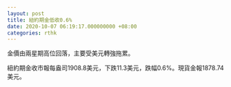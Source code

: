 ```yaml
---
layout: post
title: 紐約期金低收0.6%
date: 2020-10-07 06:19:17.000000000 +08:00
categories: rthk
---
```


金價由兩星期高位回落，主要受美元轉強拖累。

紐約期金收市報每盎司1908.8美元，下跌11.3美元，跌幅0.6%。現貨金報1878.74美元。
